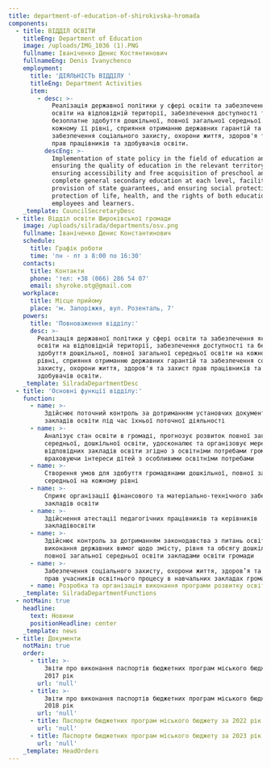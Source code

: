 ```yaml
---
title: department-of-education-of-shirokivska-hromada
components:
  - title: ВІДДІЛ ОСВІТИ
    titleEng: Department of Education
    image: /uploads/IMG_1036 (1).PNG
    fullname: Іваніченко Денис Костянтинович
    fullnameEng: Denis Ivanychenco
    employment:
      title: 'ДІЯЛЬНІСТЬ ВІДДІЛУ '
      titleEng: Department Activities
      item:
        - desc: >-
            Реалізація державної політики у сфері освіти та забезпечення якості
            освіти на відповідній території, забезпечення доступності та
            безоплатне здобуття дошкільної, повної загальної середньої освіти на
            кожному її рівні, сприяння отриманню державних гарантій та
            забезпечення соціального захисту, охорони життя, здоров'я та захист
            прав працівників та здобувачів освіти.
          descEng: >-
            Implementation of state policy in the field of education and
            ensuring the quality of education in the relevant territory,
            ensuring accessibility and free acquisition of preschool and
            complete general secondary education at each level, facilitating the
            provision of state guarantees, and ensuring social protection,
            protection of life, health, and the rights of both education
            employees and learners.
    _template: CouncilSecretaryDesc
  - title: Відділ освіти Широківської громади
    image: /uploads/silrada/departments/osv.png
    fullname: Іваніченко Денис Константинович
    schedule:
      title: Графік роботи
      time: 'пн - пт з 8:00 по 16:30'
    contacts:
      title: Контакти
      phone: 'тел: +38 (066) 286 54 07'
      email: shyroke.otg@gmail.com
    workplace:
      title: Місце прийому
      place: 'м. Запоріжжя, вул. Розенталь, 7'
    powers:
      title: 'Повноваження відділу:'
      desc: >-
        Реалізація державної політики у сфері освіти та забезпечення якості
        освіти на відповідній території, забезпечення доступності та безоплатне
        здобуття дошкільної, повної загальної середньої освіти на кожному її
        рівні, сприяння отриманню державних гарантій та забезпечення соціального
        захисту, охорони життя, здоров'я та захист прав працівників та
        здобувачів освіти.
    _template: SilradaDepartmentDesc
  - title: 'Основні функції відділу:'
    function:
      - name: >-
          Здійснює поточний контроль за дотриманням установчих документів
          закладів освіти під час їхньої поточної діяльності
      - name: >-
          Аналізує стан освіти в громаді, прогнозує розвиток повної загальної
          середньої, дошкільної освіти, удосконалює та організовує мережу
          відповідних закладів освіти згідно з освітніми потребами громади,
          враховуючи інтереси дітей з особливими освітніми потребами
      - name: >-
          Створення умов для здобуття громадянами дошкільної, повної загальної
          середньої на кожному рівні
      - name: >-
          Сприяє організації фінансового та матеріально-технічного забезпечення
          закладів освіти
      - name: >-
          Здійснення атестації педагогічних працівників та керівників
          закладівосвіти
      - name: >-
          Здійснює контроль за дотриманням законодавства з питань освіти,
          виконання державних вимог щодо змісту, рівня та обсягу дошкільної,
          повної загальної середньої освіти закладами освіти громади
      - name: >-
          Забезпечення соціального захисту, охорони життя, здоров’я та захисту
          прав учасників освітнього процесу в навчальних закладах громади
      - name: Розробка та організація виконання програми розвитку освіти громади
    _template: SilradaDepartmentFunctions
  - notMain: true
    headline:
      text: Новини
      positionHeadline: center
    _template: news
  - title: Документи
    notMain: true
    order:
      - title: >-
          Звіти про виконання паспортів бюджетних програм міського бюджету за
          2017 рік
        url: 'null'
      - title: >-
          Звіти про виконання паспортів бюджетних програм міського бюджету за
          2018 рік
        url: 'null'
      - title: Паспорти бюджетних програм міського бюджету за 2022 рік
        url: 'null'
      - title: Паспорти бюджетних програм міського бюджету за 2023 рік
        url: 'null'
    _template: HeadOrders
---
```


